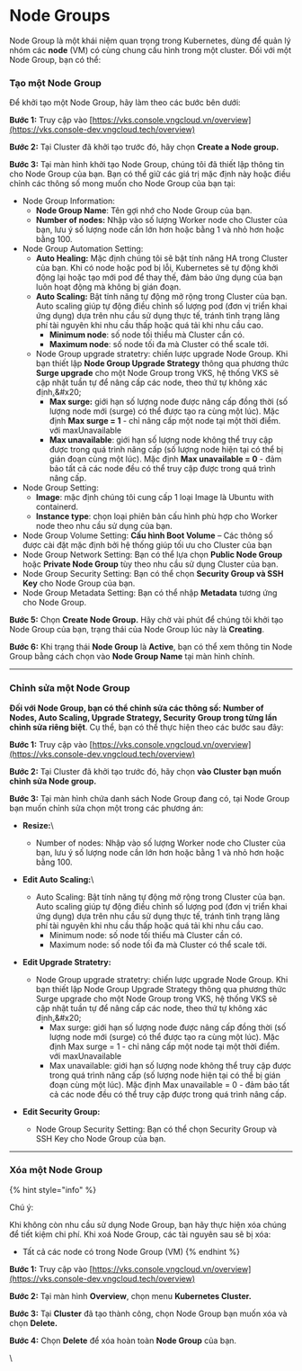 # Node Groups

Node Group là một khái niệm quan trọng trong Kubernetes, dùng để quản lý nhóm các **node** (VM) có cùng chung cấu hình trong một cluster. Đối với một Node Group, bạn có thể:

### Tạo một Node Group <a href="#nodegroups-taomotnodegroup" id="nodegroups-taomotnodegroup"></a>

Để khởi tạo một Node Group, hãy làm theo các bước bên dưới:

**Bước 1:** Truy cập vào [https://vks.console.vngcloud.vn/overview](https://vks.console-dev.vngcloud.tech/overview)

**Bước 2:** Tại Cluster đã khởi tạo trước đó, hãy chọn **Create a Node group.**

**Bước 3:** Tại màn hình khởi tạo Node Group, chúng tôi đã thiết lập thông tin cho Node Group của bạn. Bạn có thể giữ các giá trị mặc định này hoặc điều chỉnh các thông số mong muốn cho Node Group của bạn tại:

* Node Group Information:
  * **Node Group Name**: Tên gợi nhớ cho Node Group của bạn.&#x20;
  * **Number of nodes:** Nhập vào số lượng Worker node cho Cluster của bạn, lưu ý số lượng node cần lớn hơn hoặc bằng 1 và nhỏ hơn hoặc bằng 100.
* Node Group Automation Setting:
  * **Auto Healing:** Mặc định chúng tôi sẽ bật tính năng HA trong Cluster của bạn. Khi có node hoặc pod bị lỗi, Kubernetes sẽ tự động khởi động lại hoặc tạo mới pod để thay thế, đảm bảo ứng dụng của bạn luôn hoạt động mà không bị gián đoạn.
  * **Auto Scaling:** Bật tính năng tự động mở rộng trong Cluster của bạn. Auto scaling giúp tự động điều chỉnh số lượng pod (đơn vị triển khai ứng dụng) dựa trên nhu cầu sử dụng thực tế, tránh tình trạng lãng phí tài nguyên khi nhu cầu thấp hoặc quá tải khi nhu cầu cao.
    * **Minimum node**: số node tối thiểu mà Cluster cần có.
    * **Maximum node**: số node tối đa mà Cluster có thể scale tới.
  * Node Group upgrade stratetry: chiến lược upgrade Node Group. Khi bạn thiết lập **Node Group Upgrade Strategy** thông qua phương thức **Surge upgrade** cho một Node Group trong VKS, hệ thống VKS sẽ cập nhật tuần tự để nâng cấp các node, theo thứ tự không xác định[.](https://cloud.google.com/kubernetes-engine/docs/concepts/node-pool-upgrade-strategies.)&#x20;
    * **Max surge:** giới hạn số lượng node được nâng cấp đồng thời (số lượng node mới (surge) có thể được tạo ra cùng một lúc). Mặc định **Max surge = 1** - chỉ nâng cấp một node tại một thời điểm. với maxUnavailable
    * **Max unavailable**: giới hạn số lượng node không thể truy cập được trong quá trình nâng cấp (số lượng node hiện tại có thể bị gián đoạn cùng một lúc). Mặc định **Max unavailable = 0** - đảm bảo tất cả các node đều có thể truy cập được trong quá trình nâng cấp.
* Node Group Setting:
  * **Image**: mặc định chúng tôi cung cấp 1 loại Image là Ubuntu with containerd.
  * **Instance type**: chọn loại phiên bản cấu hình phù hợp cho Worker node theo nhu cầu sử dụng của bạn.
* Node Group Volume Setting: **Cấu hình Boot Volume** – Các thông số được cài đặt mặc định bởi hệ thống giúp tối ưu cho Cluster của bạn
* Node Group Network Setting: Bạn có thể lựa chọn **Public Node Group** hoặc **Private Node Group** tùy theo nhu cầu sử dụng Cluster của bạn.
* Node Group Security Setting: Bạn có thể chọn **Security Group và SSH Key** cho Node Group của bạn.
* Node Group Metadata Setting: Bạn có thể nhập **Metadata** tương ứng cho Node Group.

**Bước 5:** Chọn **Create Node Group.** Hãy chờ vài phút để chúng tôi khởi tạo Node Group của bạn, trạng thái của Node Group lúc này là **Creating**.

**Bước 6:** Khi trạng thái **Node Group** là **Active**, bạn có thể xem thông tin Node Group bằng cách chọn vào **Node Group Name** tại màn hình chính.

***

### Chỉnh sửa một Node Group <a href="#nodegroups-chinhsuamotnodegroup" id="nodegroups-chinhsuamotnodegroup"></a>

**Đối với Node Group, bạn có thể chỉnh sửa các thông số: Number of Nodes, Auto Scaling, Upgrade Strategy, Security Group trong từng lần chỉnh sửa riêng biệt**. Cụ thể, bạn có thể thực hiện theo các bước sau đây:&#x20;

**Bước 1:** Truy cập vào [https://vks.console.vngcloud.vn/overview](https://vks.console-dev.vngcloud.tech/overview)

**Bước 2:** Tại Cluster đã khởi tạo trước đó, hãy chọn **vào Cluster bạn muốn chỉnh sửa Node group.**

**Bước 3:** Tại màn hình chứa danh sách Node Group đang có, tại Node Group bạn muốn chỉnh sửa chọn một trong các phương án:&#x20;

* **Resize:**\

  * Number of nodes:  Nhập vào số lượng Worker node cho Cluster của bạn, lưu ý số lượng node cần lớn hơn hoặc bằng 1 và nhỏ hơn hoặc bằng 100.
* **Edit Auto Scaling:**\

  * Auto Scaling: Bật tính năng tự động mở rộng trong Cluster của bạn. Auto scaling giúp tự động điều chỉnh số lượng pod (đơn vị triển khai ứng dụng) dựa trên nhu cầu sử dụng thực tế, tránh tình trạng lãng phí tài nguyên khi nhu cầu thấp hoặc quá tải khi nhu cầu cao.
    * Minimum node: số node tối thiểu mà Cluster cần có.
    * Maximum node: số node tối đa mà Cluster có thể scale tới.
* **Edit Upgrade Stratetry:**
  * Node Group upgrade stratetry: chiến lược upgrade Node Group. Khi bạn thiết lập Node Group Upgrade Strategy thông qua phương thức Surge upgrade cho một Node Group trong VKS, hệ thống VKS sẽ cập nhật tuần tự để nâng cấp các node, theo thứ tự không xác định[.](https://cloud.google.com/kubernetes-engine/docs/concepts/node-pool-upgrade-strategies.)&#x20;
    * Max surge: giới hạn số lượng node được nâng cấp đồng thời (số lượng node mới (surge) có thể được tạo ra cùng một lúc). Mặc định Max surge = 1 - chỉ nâng cấp một node tại một thời điểm. với maxUnavailable
    * Max unavailable: giới hạn số lượng node không thể truy cập được trong quá trình nâng cấp (số lượng node hiện tại có thể bị gián đoạn cùng một lúc). Mặc định Max unavailable = 0 - đảm bảo tất cả các node đều có thể truy cập được trong quá trình nâng cấp.
* **Edit Security Group:**
  * Node Group Security Setting: Bạn có thể chọn Security Group và SSH Key cho Node Group của bạn.

***

### Xóa một Node Group <a href="#nodegroups-xoamotnodegroup" id="nodegroups-xoamotnodegroup"></a>

{% hint style="info" %}


Chú ý:

Khi không còn nhu cầu sử dụng Node Group, bạn hãy thực hiện xóa chúng để tiết kiệm chi phí.  Khi xoá Node Group, các tài nguyên sau sẽ bị xóa:

* Tất cả các node có trong Node Group (VM)
{% endhint %}

**Bước 1:** Truy cập vào [https://vks.console.vngcloud.vn/overview](https://vks.console-dev.vngcloud.tech/overview)

**Bước 2:** Tại màn hình **Overview**, chọn menu **Kubernetes Cluster.**

**Bước 3:** Tại **Cluster** đã tạo thành công, chọn Node Group bạn muốn xóa và chọn **Delete.**

**Bước 4:** Chọn **Delete** để xóa hoàn toàn **Node Group** của bạn.

\
